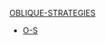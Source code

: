 



[OBLIQUE-STRATEGIES](https://oisinmk.github.io/OBLIQUE-STRATEGIES/index.html) 

+ [O-S](https://oisinmk.github.io/OBLIQUE-STRATEGIES/index.html)